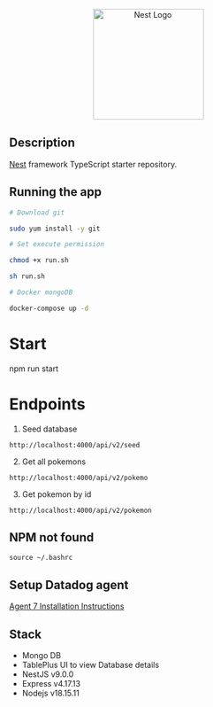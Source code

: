 <p align="center">
  <a href="http://nestjs.com/" target="blank"><img src="https://nestjs.com/img/logo-small.svg" width="200" alt="Nest Logo" /></a>
</p>

## Description

[Nest](https://github.com/nestjs/nest) framework TypeScript starter repository.

<!-- ## Installation -->

## Running the app

```bash
# Download git

sudo yum install -y git

# Set execute permission

chmod +x run.sh

sh run.sh

# Docker mongoDB

docker-compose up -d

```

# Start

npm run start

# Endpoints

1. Seed database

```
http://localhost:4000/api/v2/seed

```

2. Get all pokemons

```
http://localhost:4000/api/v2/pokemo

```

3. Get pokemon by id

```
http://localhost:4000/api/v2/pokemon

```

## NPM not found

```
source ~/.bashrc

```

## Setup Datadog agent

[Agent 7 Installation Instructions](https://app.datadoghq.com/account/settings/agent/latest?platform=aws)

## Stack

- Mongo DB
- TablePlus UI to view Database details
- NestJS v9.0.0
- Express v4.17.13
- Nodejs v18.15.11
